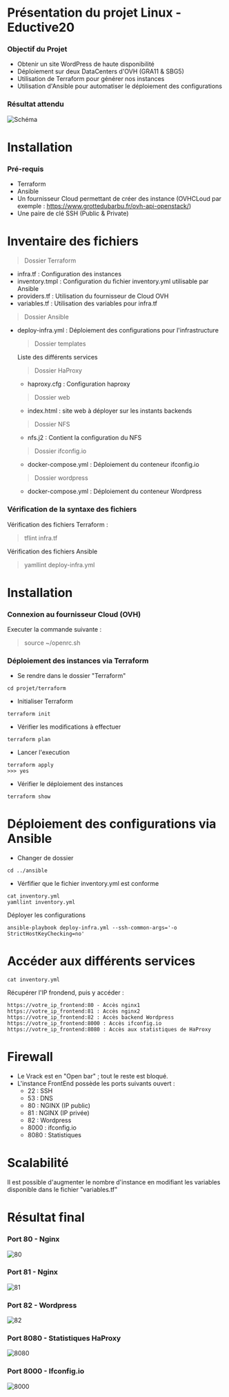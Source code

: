 # Présentation du projet Linux - Eductive20

### Objectif du Projet

- Obtenir un site WordPress de haute disponibilité
- Déploiement sur deux DataCenters d'OVH (GRA11 & SBG5)
- Utilisation de Terraform pour générer nos instances
- Utilisation d'Ansible pour automatiser le déploiement des configurations

### Résultat attendu

<img src="./images/Schéma.PNG" alt="Schéma" title="Schéma">

# Installation

### Pré-requis

- Terraform
- Ansible
- Un fournisseur Cloud permettant de créer des instance (OVHCLoud par exemple : https://www.grottedubarbu.fr/ovh-api-openstack/)
- Une paire de clé SSH (Public & Private)

# Inventaire des fichiers

> Dossier Terraform

- infra.tf : Configuration des instances
- inventory.tmpl : Configuration du fichier inventory.yml utilisable par Ansible
- providers.tf : Utilisation du fournisseur de Cloud OVH
- variables.tf : Utilisation des variables pour infra.tf

> Dossier Ansible
- deploy-infra.yml : Déploiement des configurations pour l'infrastructure

  > Dossier templates

    Liste des différents services
 
    > Dossier HaProxy
    - haproxy.cfg : Configuration haproxy
    > Dossier web
    - index.html : site web à déployer sur les instants backends
	> Dossier NFS
	- nfs.j2 : Contient la configuration du NFS
    > Dossier ifconfig.io
    - docker-compose.yml : Déploiement du conteneur ifconfig.io
    > Dossier wordpress
    - docker-compose.yml : Déploiement du conteneur Wordpress

### Vérification de la syntaxe des fichiers

Vérification des fichiers Terraform :

> tflint infra.tf

Vérification des fichiers Ansible

> yamllint deploy-infra.yml

# Installation

### Connexion au fournisseur Cloud (OVH)

Executer la commande suivante :

> source ~/openrc.sh

### Déploiement des instances via Terraform

- Se rendre dans le dossier "Terraform"
```
cd projet/terraform
```

- Initialiser Terraform
```
terraform init
```

- Vérifier les modifications à effectuer
```
terraform plan
```
- Lancer l'execution
```
terraform apply
>>> yes
```
- Vérifier le déploiement des instances
```
terraform show
```

# Déploiement des configurations via Ansible

- Changer de dossier
```
cd ../ansible
```

- Vérfifier que le fichier inventory.yml est conforme
```
cat inventory.yml
yamllint inventory.yml
```

Déployer les configurations
```
ansible-playbook deploy-infra.yml --ssh-common-args='-o StrictHostKeyChecking=no'
```

# Accéder aux différents services
```
cat inventory.yml
```
Récupérer l'IP frondend, puis y accéder :
```
https://votre_ip_frontend:80 - Accès nginx1
https://votre_ip_frontend:81 : Accès nginx2
https://votre_ip_frontend:82 : Accès backend Wordpress
https://votre_ip_frontend:8000 : Accès ifconfig.io
https://votre_ip_frontend:8080 : Accès aux statistiques de HaProxy
```

# Firewall

- Le Vrack est en "Open bar" ; tout le reste est bloqué.
- L'instance FrontEnd possède les ports suivants ouvert :
  - 22 : SSH
  - 53 : DNS
  - 80 : NGINX (IP public)
  - 81 : NGINX (IP privée)
  - 82 : Wordpress
  - 8000 : ifconfig.io
  - 8080 : Statistiques

# Scalabilité

Il est possible d'augmenter le nombre d'instance en modifiant les variables disponible dans le fichier "variables.tf"

# Résultat final

### Port 80 - Nginx

<img src="./images/80.png" alt="80" title="80">

### Port 81 - Nginx

<img src="./images/81.png" alt="81" title="81">

### Port 82 - Wordpress

<img src="./images/82.png" alt="82" title="82">

### Port 8080 - Statistiques HaProxy

<img src="./images/8080.png" alt="8080" title="8080">

### Port 8000 - Ifconfig.io

<img src="./images/8000.png" alt="8000" title="8000">
